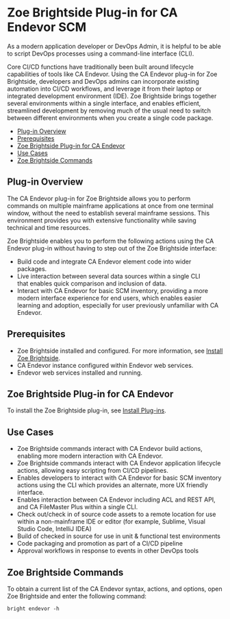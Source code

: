# Zoe Brightside Plug-in for CA Endevor SCM

As a modern application developer or DevOps Admin, it is helpful to be
able to script DevOps processes using a command-line interface (CLI).

Core CI/CD functions have traditionally been built around lifecycle
capabilities of tools like CA Endevor. Using the CA Endevor plug-in for
Zoe Brightside, developers and DevOps admins can incorporate existing
automation into CI/CD workflows, and leverage it from their laptop or
integrated development environment (IDE). Zoe Brightside brings together
several environments within a single interface, and enables efficient,
streamlined development by removing much of the usual need to switch
between different environments when you create a single code package.

  - [Plug-in Overview](#plug-in-overview)
  - [Prerequisites](#prerequisites)
  - [Zoe Brightside Plug-in for CA Endevor](#CABrightsidePlug-inforCAEndevorSCM-CAEndevorPluginforCABrightside)
  - [Use Cases](#use-cases)
  - [Zoe Brightside Commands](#zoe-brightside-commands)

## Plug-in Overview

The CA Endevor plug-in for Zoe Brightside allows you to perform commands
on multiple mainframe applications at once from one terminal window,
without the need to establish several mainframe sessions. This
environment provides you with extensive functionality while saving
technical and time resources.

Zoe Brightside enables you to perform the following actions using the CA
Endevor plug-in without having to step out of the Zoe Brightside
interface:

  - Build code and integrate CA Endevor element code into wider packages. 
  - Live interaction between several data sources within a single CLI that enables quick comparison and inclusion of data. 
  - Interact with CA Endevor for basic SCM inventory, providing a more modern interface experience for end users, which enables easier learning and adoption, especially for user previously unfamiliar with CA Endevor.
 
## Prerequisites

  - Zoe Brightside installed and configured. For more information, see [Install Zoe Brightside](cli-installcli.md).
  - CA Endevor instance configured within Endevor web services.
  - Endevor web services installed and running.

## Zoe Brightside Plug-in for CA Endevor

To install the Zoe Brightside plug-in, see [Install Plug-ins](cli-installplugins.md).

## Use Cases

  - Zoe Brightside commands interact with CA Endevor build actions, enabling more modern interaction with CA Endevor.
  - Zoe Brightside commands interact with CA Endevor application lifecycle actions, allowing easy scripting from CI/CD pipelines.
  - Enables developers to interact with CA Endevor for basic SCM inventory actions using the CLI which provides an alternate, more UX friendly interface.
  - Enables interaction between CA Endevor including ACL and REST API, and CA FileMaster Plus within a single CLI.
  - Check out/check in of source code assets to a remote location for use within a non-mainframe IDE or editor (for example, Sublime, Visual Studio Code, IntelliJ IDEA)
  - Build of checked in source for use in unit & functional test environments
  - Code packaging and promotion as part of a CI/CD pipeline
  - Approval workflows in response to events in other DevOps tools

## Zoe Brightside Commands

To obtain a current list of the CA Endevor syntax, actions, and options, open Zoe Brightside and enter the following command:

``` 
bright endevor -h
```
